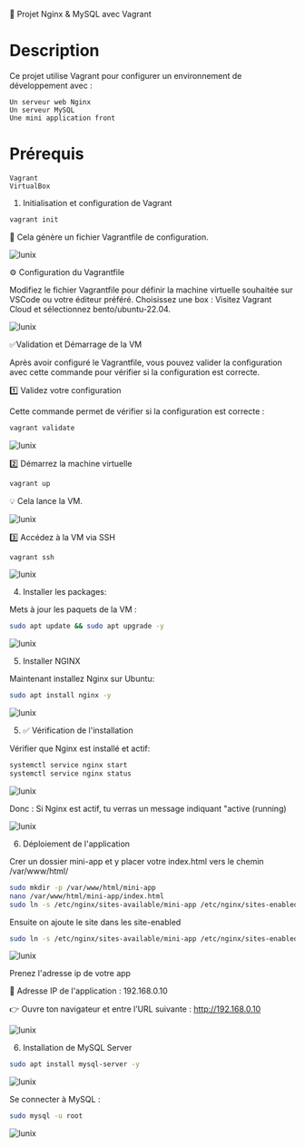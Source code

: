 🚀 Projet Nginx & MySQL avec Vagrant

#   Description

Ce projet utilise Vagrant pour configurer un environnement de développement avec :

    Un serveur web Nginx
    Un serveur MySQL
    Une mini application front
#   Prérequis

    Vagrant
    VirtualBox

1. Initialisation et configuration de Vagrant

```bash
vagrant init
```
📝 Cela génère un fichier Vagrantfile de configuration.

![lunix](image/c1.png)

⚙ Configuration du Vagrantfile

Modifiez le fichier Vagrantfile pour définir la machine virtuelle souhaitée sur VSCode ou votre éditeur préféré.
Choisissez une box : Visitez Vagrant Cloud et sélectionnez bento/ubuntu-22.04.

![lunix](image/cap1.png)

✅Validation et Démarrage de la VM

Après avoir configuré le Vagrantfile, vous pouvez valider la configuration avec cette commande pour vérifier si la configuration est correcte.

1️⃣ Validez votre configuration

Cette commande permet de vérifier si la configuration est correcte :

```bash
vagrant validate
```
![lunix](image/c3.png)

2️⃣ Démarrez la machine virtuelle

```bash
vagrant up
```
💡 Cela lance la VM.

![lunix](image/c2.png)

3️⃣ Accédez à la VM via SSH

```bash
vagrant ssh
```
![lunix](image/cap3.png)

4. Installer les packages:

Mets à jour les paquets de la VM :

```bash
sudo apt update && sudo apt upgrade -y
```
![lunix](image/c8.png)

5. Installer NGINX

Maintenant installez Nginx sur Ubuntu:

```bash
sudo apt install nginx -y
```
![lunix](image/c9.png)

5. ✅ Vérification de l'installation

Vérifier que Nginx est installé et actif:

```bash
systemctl service nginx start
systemctl service nginx status

```
![lunix](image/l2.png)

Donc : Si Nginx est actif, tu verras un message indiquant "active (running)

![lunix](image/cap6.png)

6. Déploiement de l'application

Crer un dossier mini-app et y placer votre index.html vers le chemin /var/www/html/

```bash
sudo mkdir -p /var/www/html/mini-app
nano /var/www/html/mini-app/index.html
sudo ln -s /etc/nginx/sites-available/mini-app /etc/nginx/sites-enabled
```

Ensuite on ajoute le site dans les site-enabled

```bash
sudo ln -s /etc/nginx/sites-available/mini-app /etc/nginx/sites-enabled

```
![lunix](image/l3.png)

Prenez l'adresse ip de votre app

📌 Adresse IP de l'application : 192.168.0.10

👉 Ouvre ton navigateur et entre l’URL suivante : http://192.168.0.10

![lunix](image/cap7.png)

6. Installation de MySQL Server

```bash
sudo apt install mysql-server -y
```
![lunix](image/m1.png)

Se connecter à MySQL :

```bash
sudo mysql -u root
```
![lunix](image/m2.png)
